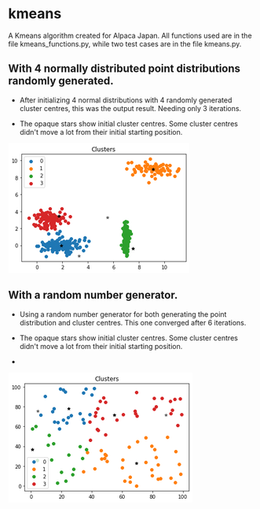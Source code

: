 # kmeans
A Kmeans algorithm created for Alpaca Japan. All functions used are in the file kmeans_functions.py, while two test cases are in the file kmeans.py.

## With 4 normally distributed point distributions randomly generated.
- After initializing 4 normal distributions with 4 randomly generated cluster centres, this was the output result. Needing only 3 iterations.

- The opaque stars show initial cluster centres. Some cluster centres didn't move a lot from their initial starting position.

![Kmeans output with 4 random clusters created and 4 random initial cluster centres.](https://github.com/IceTharu/kmeans/blob/main/fig1.png
)

## With a random number generator.
- Using a random number generator for both generating the point distribution and cluster centres. This one converged after 6 iterations.

- The opaque stars show initial cluster centres. Some cluster centres didn't move a lot from their initial starting position.
- 
![Kmeans output with a completely random distribution and 4 random initial cluster centres.](https://github.com/IceTharu/kmeans/blob/main/fig2.png
)


